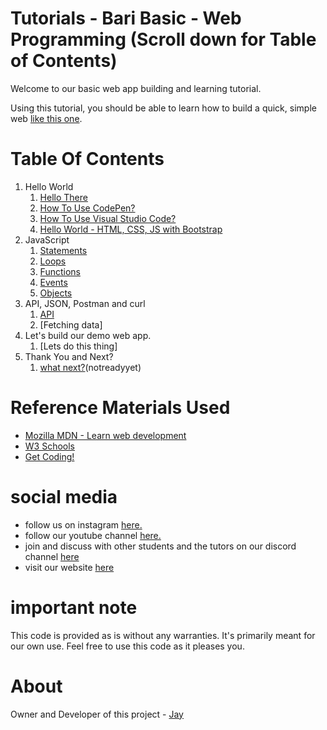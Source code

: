 # Tutorials - Bari Basic - Web Programming (Scroll down for Table of Contents)

Welcome to our basic web app building and learning tutorial. 

Using this tutorial, you should be able to learn how to build a quick, simple web [like this one](https://github.com/Jay-study-nildana/ProjectWTPublicRepos/tree/master/apps/BariBasicsProgrammingWebApp).

# Table Of Contents

1. Hello World
    1. [Hello There](hellothere.md)
    1. [How To Use CodePen?](howtocodepen.md)
    1. [How To Use Visual Studio Code?](howtovscode.md)
    1. [Hello World - HTML, CSS, JS with Bootstrap](basicjs.md)
1. JavaScript 
    1. [Statements](Statements.md)
    1. [Loops](Loops.md)
    1. [Functions](Functions.md)
    1. [Events](Events.md)
    1. [Objects](Objects.md)
1. API, JSON, Postman and curl
    1. [API](API.md)
    1. [Fetching data]
1. Let's build our demo web app.
    1. [Lets do this thing]
1. Thank You and Next?
    1. [what next?](whatnext.md)(notreadyyet)    

# Reference Materials Used 

* [Mozilla MDN - Learn web development](https://developer.mozilla.org/en-US/docs/Learn)
* [W3 Schools](https://www.w3schools.com)
* [Get Coding!](https://getcodingkids.com/missions/)

# social media 

* follow us on instagram  [here.](https://www.instagram.com/baribasic/) 
* follow our youtube channel [here.](https://www.youtube.com/playlist?list=PL7SHzFbuSdW2XaNy-CGF764goJt-voqjm)
* join and discuss with other students and the tutors on our discord channel [here](https://discord.gg/fGjbUbF)
* visit our website [here](https://baribasic.com/)

# important note 

This code is provided as is without any warranties. It's primarily meant for our own use. Feel free to use this code as it pleases you.

# About

Owner and Developer of this project - [Jay](http://thechalakas.com)